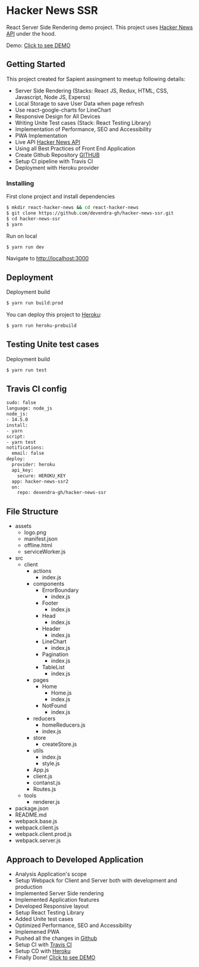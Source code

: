 # Hacker News SSR

React Server Side Rendering demo project. This project uses [Hacker News API](https://hn.algolia.com/api) under the hood.

Demo: [Click to see DEMO](https://hacker-news-ssr2.herokuapp.com/)


## Getting Started

This project created for Sapient assingment to meetup following details:
- Server Side Rendering (Stacks: React JS, Redux, HTML, CSS, Javascript, Node JS, Experss)
- Local Storage to save User Data when page refresh
- Use react-google-charts for LineChart
- Responsive Design for All Devices
- Writing Unite Test cases (Stack: React Testing Library)
- Implementation of Performance, SEO and Accessibility
- PWA Implementation
- Live API [Hacker News API](https://hn.algolia.com/api)
- Using all Best Practices of Front End Application
- Create Github Repository [GITHUB](https://github.com/devendra-gh/hacker-news-ssr)
- Setup CI pipeline with Travis CI
- Deployment with Heroku provider

### Installing

First clone project and install dependencies

```sh
$ mkdir react-hacker-news && cd react-hacker-news
$ git clone https://github.com/devendra-gh/hacker-news-ssr.git
$ cd hacker-news-ssr
$ yarn
```

Run on local

```sh
$ yarn run dev
```

Navigate to [http://localhost:3000](http://localhost:3000)


## Deployment

Deployment build

```sh
$ yarn run build:prod
```

You can deploy this project to [Heroku](https://www.heroku.com/):

```sh
$ yarn run heroku-prebuild
```

## Testing Unite test cases

Deployment build

```sh
$ yarn run test
```

## Travis CI config

```sh
sudo: false
language: node_js
node_js:
- 14.5.0
install:
- yarn
script:
- yarn test
notifications:
  email: false
deploy:
  provider: heroku
  api_key:
    secure: HEROKU_KEY
  app: hacker-news-ssr2
  on:
    repo: devendra-gh/hacker-news-ssr

```

## File Structure
- assets
  - logo.png
  - manifest.json
  - offline.html
  - serviceWorker.js
- src
  - client
    - actions
      - index.js
    - components
      - ErrorBoundary
        - index.js
      - Footer
        - index.js
      - Head
        - index.js
      - Header
        - index.js
      - LineChart
        - index.js
      - Pagination
        - index.js
      - TableList
        - index.js
    - pages
      - Home
        - Home.js
        - index.js
      - NotFound
        - index.js
    - reducers
      - homeReducers.js
      - index.js
    - store
      - createStore.js
    - utils
      - index.js
      - style.js
    - App.js
    - client.js
    - contanst.js
    - Routes.js
  - tools
    - renderer.js
- package.json
- README.md
- webpack.base.js
- webpack.client.js
- webpack.client.prod.js
- webpack.server.js


## Approach to Developed Application
- Analysis Application's scope
- Setup Webpack for Client and Server both with development and production
- Implemented Server Side rendering
- Implemented Application features
- Developed Responsive layout
- Setup React Testing Library
- Added Unite test cases
- Optimized Performance, SEO and Accessibility
- Implemened PWA
- Pushed all the changes in [Github](https://github.com/devendra-gh/hacker-news-ssr)
- Setup CI with [Travis CI](https://travis-ci.com/github/devendra-gh/hacker-news-ssr)
- Setup CD with [Heroku](https://dashboard.heroku.com/apps/hacker-news-ssr2)
- Finally Done! [Click to see DEMO](https://hacker-news-ssr2.herokuapp.com/)
